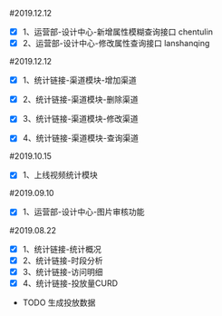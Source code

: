 #2019.12.12 
- [x] 1、运营部-设计中心-新增属性模糊查询接口 chentulin
- [x] 2、运营部-设计中心-修改属性查询接口 lanshanqing

#2019.12.12
- [x] 1、统计链接-渠道模块-增加渠道
- [x] 2、统计链接-渠道模块-删除渠道
- [x] 3、统计链接-渠道模块-修改渠道
- [x] 4、统计链接-渠道模块-查询渠道


#2019.10.15
- [x] 1、上线视频统计模块

#2019.09.10
- [x] 1、运营部-设计中心-图片审核功能

#2019.08.22
- [x] 1、统计链接-统计概况
- [x] 2、统计链接-时段分析
- [x] 3、统计链接-访问明细
- [x] 4、统计链接-投放量CURD
- TODO 生成投放数据

